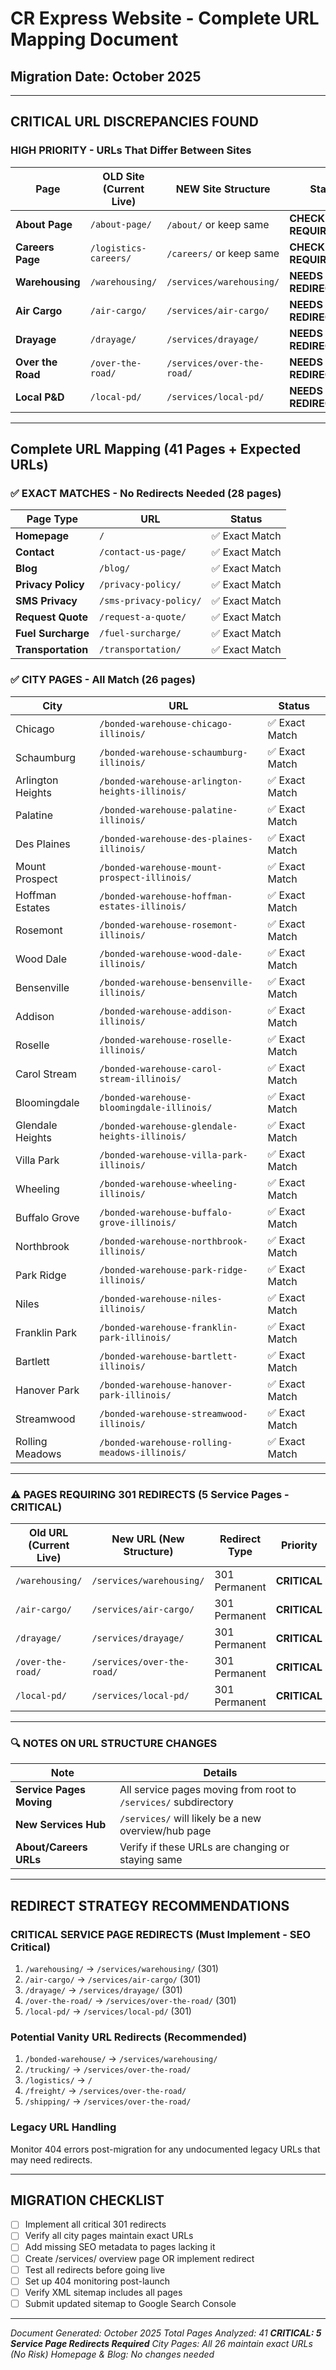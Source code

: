 # CR Express Website - Complete URL Mapping Document
## Migration Date: October 2025

---

## CRITICAL URL DISCREPANCIES FOUND

### HIGH PRIORITY - URLs That Differ Between Sites
| Page | OLD Site (Current Live) | NEW Site Structure | Status |
|------|------------------------|-------------------|---------|
| **About Page** | `/about-page/` | `/about/` or keep same | **CHECK REQUIREMENT** |
| **Careers Page** | `/logistics-careers/` | `/careers/` or keep same | **CHECK REQUIREMENT** |
| **Warehousing** | `/warehousing/` | `/services/warehousing/` | **NEEDS REDIRECT** |
| **Air Cargo** | `/air-cargo/` | `/services/air-cargo/` | **NEEDS REDIRECT** |
| **Drayage** | `/drayage/` | `/services/drayage/` | **NEEDS REDIRECT** |
| **Over the Road** | `/over-the-road/` | `/services/over-the-road/` | **NEEDS REDIRECT** |
| **Local P&D** | `/local-pd/` | `/services/local-pd/` | **NEEDS REDIRECT** |

---

## Complete URL Mapping (41 Pages + Expected URLs)

### ✅ EXACT MATCHES - No Redirects Needed (28 pages)

| Page Type | URL | Status |
|-----------|-----|---------|
| **Homepage** | `/` | ✅ Exact Match |
| **Contact** | `/contact-us-page/` | ✅ Exact Match |
| **Blog** | `/blog/` | ✅ Exact Match |
| **Privacy Policy** | `/privacy-policy/` | ✅ Exact Match |
| **SMS Privacy** | `/sms-privacy-policy/` | ✅ Exact Match |
| **Request Quote** | `/request-a-quote/` | ✅ Exact Match |
| **Fuel Surcharge** | `/fuel-surcharge/` | ✅ Exact Match |
| **Transportation** | `/transportation/` | ✅ Exact Match |

### ✅ CITY PAGES - All Match (26 pages)
| City | URL | Status |
|------|-----|---------|
| Chicago | `/bonded-warehouse-chicago-illinois/` | ✅ Exact Match |
| Schaumburg | `/bonded-warehouse-schaumburg-illinois/` | ✅ Exact Match |
| Arlington Heights | `/bonded-warehouse-arlington-heights-illinois/` | ✅ Exact Match |
| Palatine | `/bonded-warehouse-palatine-illinois/` | ✅ Exact Match |
| Des Plaines | `/bonded-warehouse-des-plaines-illinois/` | ✅ Exact Match |
| Mount Prospect | `/bonded-warehouse-mount-prospect-illinois/` | ✅ Exact Match |
| Hoffman Estates | `/bonded-warehouse-hoffman-estates-illinois/` | ✅ Exact Match |
| Rosemont | `/bonded-warehouse-rosemont-illinois/` | ✅ Exact Match |
| Wood Dale | `/bonded-warehouse-wood-dale-illinois/` | ✅ Exact Match |
| Bensenville | `/bonded-warehouse-bensenville-illinois/` | ✅ Exact Match |
| Addison | `/bonded-warehouse-addison-illinois/` | ✅ Exact Match |
| Roselle | `/bonded-warehouse-roselle-illinois/` | ✅ Exact Match |
| Carol Stream | `/bonded-warehouse-carol-stream-illinois/` | ✅ Exact Match |
| Bloomingdale | `/bonded-warehouse-bloomingdale-illinois/` | ✅ Exact Match |
| Glendale Heights | `/bonded-warehouse-glendale-heights-illinois/` | ✅ Exact Match |
| Villa Park | `/bonded-warehouse-villa-park-illinois/` | ✅ Exact Match |
| Wheeling | `/bonded-warehouse-wheeling-illinois/` | ✅ Exact Match |
| Buffalo Grove | `/bonded-warehouse-buffalo-grove-illinois/` | ✅ Exact Match |
| Northbrook | `/bonded-warehouse-northbrook-illinois/` | ✅ Exact Match |
| Park Ridge | `/bonded-warehouse-park-ridge-illinois/` | ✅ Exact Match |
| Niles | `/bonded-warehouse-niles-illinois/` | ✅ Exact Match |
| Franklin Park | `/bonded-warehouse-franklin-park-illinois/` | ✅ Exact Match |
| Bartlett | `/bonded-warehouse-bartlett-illinois/` | ✅ Exact Match |
| Hanover Park | `/bonded-warehouse-hanover-park-illinois/` | ✅ Exact Match |
| Streamwood | `/bonded-warehouse-streamwood-illinois/` | ✅ Exact Match |
| Rolling Meadows | `/bonded-warehouse-rolling-meadows-illinois/` | ✅ Exact Match |

---

### ⚠️ PAGES REQUIRING 301 REDIRECTS (5 Service Pages - CRITICAL)

| Old URL (Current Live) | New URL (New Structure) | Redirect Type | Priority |
|----------------------|------------------------|---------------|----------|
| `/warehousing/` | `/services/warehousing/` | 301 Permanent | **CRITICAL** |
| `/air-cargo/` | `/services/air-cargo/` | 301 Permanent | **CRITICAL** |
| `/drayage/` | `/services/drayage/` | 301 Permanent | **CRITICAL** |
| `/over-the-road/` | `/services/over-the-road/` | 301 Permanent | **CRITICAL** |
| `/local-pd/` | `/services/local-pd/` | 301 Permanent | **CRITICAL** |

---

### 🔍 NOTES ON URL STRUCTURE CHANGES

| Note | Details |
|------|---------|
| **Service Pages Moving** | All service pages moving from root to `/services/` subdirectory |
| **New Services Hub** | `/services/` will likely be a new overview/hub page |
| **About/Careers URLs** | Verify if these URLs are changing or staying same |

---

## REDIRECT STRATEGY RECOMMENDATIONS

### CRITICAL SERVICE PAGE REDIRECTS (Must Implement - SEO Critical)
1. `/warehousing/` → `/services/warehousing/` (301)
2. `/air-cargo/` → `/services/air-cargo/` (301)
3. `/drayage/` → `/services/drayage/` (301)
4. `/over-the-road/` → `/services/over-the-road/` (301)
5. `/local-pd/` → `/services/local-pd/` (301)

### Potential Vanity URL Redirects (Recommended)
1. `/bonded-warehouse/` → `/services/warehousing/`
2. `/trucking/` → `/services/over-the-road/`
3. `/logistics/` → `/`
4. `/freight/` → `/services/over-the-road/`
5. `/shipping/` → `/services/over-the-road/`

### Legacy URL Handling
Monitor 404 errors post-migration for any undocumented legacy URLs that may need redirects.

---

## MIGRATION CHECKLIST

- [ ] Implement all critical 301 redirects
- [ ] Verify all city pages maintain exact URLs
- [ ] Add missing SEO metadata to pages lacking it
- [ ] Create /services/ overview page OR implement redirect
- [ ] Test all redirects before going live
- [ ] Set up 404 monitoring post-launch
- [ ] Verify XML sitemap includes all pages
- [ ] Submit updated sitemap to Google Search Console

---

*Document Generated: October 2025*
*Total Pages Analyzed: 41*
***CRITICAL: 5 Service Page Redirects Required***
*City Pages: All 26 maintain exact URLs (No Risk)*
*Homepage & Blog: No changes needed*